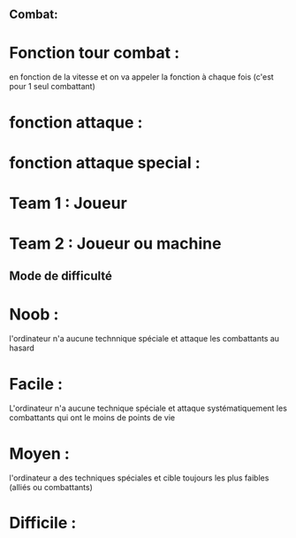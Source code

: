 ## Combat:
# Fonction tour combat : 
en fonction de la vitesse et on va appeler la fonction à chaque fois (c'est pour 1 seul combattant)
# fonction attaque  :
# fonction attaque special :


# Team 1 : Joueur
# Team 2 : Joueur ou machine 
## Mode de difficulté
# Noob : 
l'ordinateur n'a aucune technnique spéciale et attaque les combattants au hasard
# Facile :
L'ordinateur n'a aucune technique spéciale et attaque systématiquement les combattants qui ont le moins de points de vie 
# Moyen : 
l'ordinateur a des techniques spéciales et cible toujours les plus faibles (alliés ou combattants)
# Difficile : 






